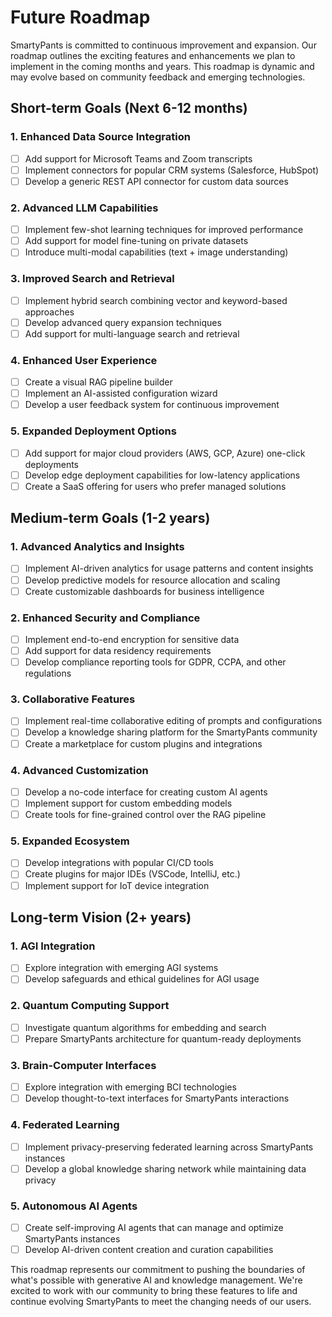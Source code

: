 # Future Roadmap

SmartyPants is committed to continuous improvement and expansion. Our roadmap outlines the exciting features and enhancements we plan to implement in the coming months and years. This roadmap is dynamic and may evolve based on community feedback and emerging technologies.

## Short-term Goals (Next 6-12 months)

### 1. Enhanced Data Source Integration
- [ ] Add support for Microsoft Teams and Zoom transcripts
- [ ] Implement connectors for popular CRM systems (Salesforce, HubSpot)
- [ ] Develop a generic REST API connector for custom data sources

### 2. Advanced LLM Capabilities
- [ ] Implement few-shot learning techniques for improved performance
- [ ] Add support for model fine-tuning on private datasets
- [ ] Introduce multi-modal capabilities (text + image understanding)

### 3. Improved Search and Retrieval
- [ ] Implement hybrid search combining vector and keyword-based approaches
- [ ] Develop advanced query expansion techniques
- [ ] Add support for multi-language search and retrieval

### 4. Enhanced User Experience
- [ ] Create a visual RAG pipeline builder
- [ ] Implement an AI-assisted configuration wizard
- [ ] Develop a user feedback system for continuous improvement

### 5. Expanded Deployment Options
- [ ] Add support for major cloud providers (AWS, GCP, Azure) one-click deployments
- [ ] Develop edge deployment capabilities for low-latency applications
- [ ] Create a SaaS offering for users who prefer managed solutions

## Medium-term Goals (1-2 years)

### 1. Advanced Analytics and Insights
- [ ] Implement AI-driven analytics for usage patterns and content insights
- [ ] Develop predictive models for resource allocation and scaling
- [ ] Create customizable dashboards for business intelligence

### 2. Enhanced Security and Compliance
- [ ] Implement end-to-end encryption for sensitive data
- [ ] Add support for data residency requirements
- [ ] Develop compliance reporting tools for GDPR, CCPA, and other regulations

### 3. Collaborative Features
- [ ] Implement real-time collaborative editing of prompts and configurations
- [ ] Develop a knowledge sharing platform for the SmartyPants community
- [ ] Create a marketplace for custom plugins and integrations

### 4. Advanced Customization
- [ ] Develop a no-code interface for creating custom AI agents
- [ ] Implement support for custom embedding models
- [ ] Create tools for fine-grained control over the RAG pipeline

### 5. Expanded Ecosystem
- [ ] Develop integrations with popular CI/CD tools
- [ ] Create plugins for major IDEs (VSCode, IntelliJ, etc.)
- [ ] Implement support for IoT device integration

## Long-term Vision (2+ years)

### 1. AGI Integration
- [ ] Explore integration with emerging AGI systems
- [ ] Develop safeguards and ethical guidelines for AGI usage

### 2. Quantum Computing Support
- [ ] Investigate quantum algorithms for embedding and search
- [ ] Prepare SmartyPants architecture for quantum-ready deployments

### 3. Brain-Computer Interfaces
- [ ] Explore integration with emerging BCI technologies
- [ ] Develop thought-to-text interfaces for SmartyPants interactions

### 4. Federated Learning
- [ ] Implement privacy-preserving federated learning across SmartyPants instances
- [ ] Develop a global knowledge sharing network while maintaining data privacy

### 5. Autonomous AI Agents
- [ ] Create self-improving AI agents that can manage and optimize SmartyPants instances
- [ ] Develop AI-driven content creation and curation capabilities

This roadmap represents our commitment to pushing the boundaries of what's possible with generative AI and knowledge management. We're excited to work with our community to bring these features to life and continue evolving SmartyPants to meet the changing needs of our users.